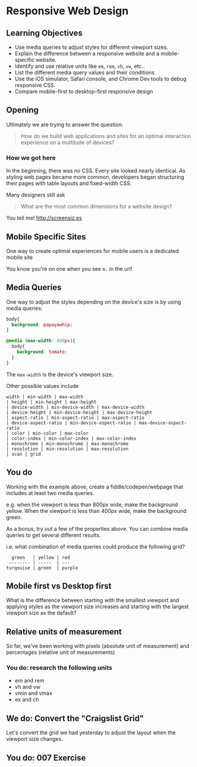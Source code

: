 # Responsive Web Design

## Learning Objectives

- Use media queries to adjust styles for different viewport sizes.
- Explain the difference between a responsive website and a mobile-specific website.
- Identify and use relative units like `em`, `rem`, `vh`, `vw`, etc..
- List the different media query values and their conditions.
- Use the iOS simulator, Safari console, and Chrome Dev tools to debug responsive CSS.
- Compare mobile-first to desktop-first responsive design

## Opening

Ultimately we are trying to answer the question:

>How do we build web applications and sites for an optimal interaction experience on a multitude of devices?

### How we got here

In the beginning, there was no CSS. Every site looked nearly identical. As styling web pages became more common,
developers began structuring their pages with table layouts and fixed-width CSS.

Many designers still ask

>What are the most common dimensions for a website design?

You tell me! http://screensiz.es

## Mobile Specific Sites

One way to create optimal experiences for mobile users is a dedicated mobile site

You know you're on one when you see `m.` in the url!

## Media Queries

One way to adjust the styles depending on the device's size is by using media queries:

```css
body{
  background: papayawhip;
}

@media (max-width: 400px){
  body{
    background: tomato;
  }
}
```

The `max-width` is the device's viewport size.

Other possible values include 
   
```
width | min-width | max-width
| height | min-height | max-height
| device-width | min-device-width | max-device-width
| device-height | min-device-height | max-device-height
| aspect-ratio | min-aspect-ratio | max-aspect-ratio
| device-aspect-ratio | min-device-aspect-ratio | max-device-aspect-ratio
| color | min-color | max-color
| color-index | min-color-index | max-color-index
| monochrome | min-monochrome | max-monochrome
| resolution | min-resolution | max-resolution
| scan | grid
```

## You do

Working with the example above, create a fiddle/codepen/webpage that includes at least two media queries.

e.g. when the viewport is less than 800px wide, make the background yellow. When the viewport is less
than 400px wide, make the background green.

As a bonus, try out a few of the properties above. You can combine media queries to get several different results.

i.e. what combination of media queries could produce the following grid?

```
  green   | yellow | red
 -------- | -----  | ---
turqouise | green  | purple 
```

## Mobile first vs Desktop first

What is the difference between starting with the smallest viewport and applying styles as the viewport size increases
and starting with the largest viewport size as the default?

## Relative units of measurement

So far, we've been working with pixels (absolute unit of measurement) and percentages (relative unit of measurements)

### You do: research the following units

- em and rem
- vh and vw
- vmin and vmax
- ex and ch

## We do: Convert the "Craigslist Grid"

Let's convert the grid we had yesterday to adjust the layout when the viewport size changes.

## You do: 007 Exercise
